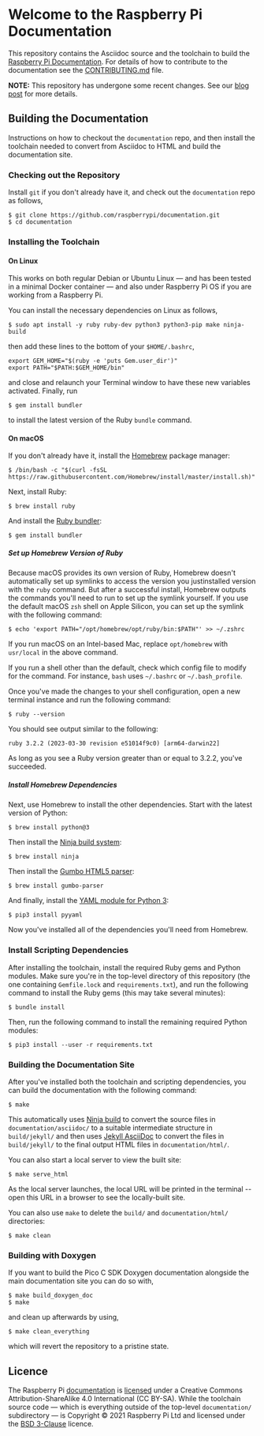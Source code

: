 # Welcome to the Raspberry Pi Documentation

This repository contains the Asciidoc source and the toolchain to build the [Raspberry Pi Documentation](https://www.raspberrypi.com/documentation/). For details of how to contribute to the documentation see the [CONTRIBUTING.md](CONTRIBUTING.md) file.

**NOTE:** This repository has undergone some recent changes. See our [blog post](https://www.raspberrypi.com/blog/bring-on-the-documentation/) for more details.

## Building the Documentation

Instructions on how to checkout the `documentation` repo, and then install the toolchain needed to convert from Asciidoc to HTML and build the documentation site.

### Checking out the Repository

Install `git` if you don't already have it, and check out the `documentation` repo as follows,
```
$ git clone https://github.com/raspberrypi/documentation.git
$ cd documentation
```

### Installing the Toolchain

#### On Linux

This works on both regular Debian or Ubuntu Linux — and has been tested in a minimal Docker container — and also under Raspberry Pi OS if you are working from a Raspberry Pi.

You can install the necessary dependencies on Linux as follows,

```
$ sudo apt install -y ruby ruby-dev python3 python3-pip make ninja-build
```

then add these lines to the bottom of your `$HOME/.bashrc`,
```
export GEM_HOME="$(ruby -e 'puts Gem.user_dir')"
export PATH="$PATH:$GEM_HOME/bin"
```

and close and relaunch your Terminal window to have these new variables activated. Finally, run
```
$ gem install bundler
```
to install the latest version of the Ruby `bundle` command.

#### On macOS

If you don't already have it, install the [Homebrew](https://brew.sh/) package manager: 

```
$ /bin/bash -c "$(curl -fsSL https://raw.githubusercontent.com/Homebrew/install/master/install.sh)"
```

Next, install Ruby:

```
$ brew install ruby
```

And install the [Ruby bundler](https://bundler.io/):

```
$ gem install bundler
```

##### Set up Homebrew Version of Ruby

Because macOS provides its own version of Ruby, Homebrew doesn't automatically set up symlinks to access the version you justinstalled version with the `ruby` command. But after a successful install, Homebrew outputs the commands you'll need to run to set up the symlink yourself. If you use the default macOS `zsh` shell on Apple Silicon, you can set up the symlink with the following command:

```
$ echo 'export PATH="/opt/homebrew/opt/ruby/bin:$PATH"' >> ~/.zshrc
```

If you run macOS on an Intel-based Mac, replace `opt/homebrew` with `usr/local` in the above command.

If you run a shell other than the default, check which config file to modify for the command. For instance, `bash` uses `~/.bashrc` or `~/.bash_profile`.

Once you've made the changes to your shell configuration, open a new terminal instance and run the following command:

```
$ ruby --version
```

You should see output similar to the following:

```
ruby 3.2.2 (2023-03-30 revision e51014f9c0) [arm64-darwin22]
```

As long as you see a Ruby version greater than or equal to 3.2.2, you've succeeded.

##### Install Homebrew Dependencies

Next, use Homebrew to install the other dependencies.
Start with the latest version of Python:

```
$ brew install python@3
```

Then install the [Ninja build system](https://formulae.brew.sh/formula/ninja#default):

```
$ brew install ninja
```

Then install the [Gumbo HTML5 parser](https://formulae.brew.sh/formula/gumbo-parser#default):

```
$ brew install gumbo-parser
```

And finally, install the [YAML module for Python 3](https://formulae.brew.sh/formula/pyyaml#default):

```
$ pip3 install pyyaml
```

Now you've installed all of the dependencies you'll need from Homebrew.

### Install Scripting Dependencies

After installing the toolchain, install the required Ruby gems and Python modules. Make sure you're in the top-level directory of this repository (the one containing `Gemfile.lock` and `requirements.txt`), and run the following command to install the Ruby gems (this may take several minutes):

```
$ bundle install
```

Then, run the following command to install the remaining required Python modules:

```
$ pip3 install --user -r requirements.txt
```

### Building the Documentation Site

After you've installed both the toolchain and scripting dependencies, you can build the documentation with the following command:

```
$ make
```

This automatically uses [Ninja build](https://ninja-build.org/) to convert the source files in `documentation/asciidoc/` to a suitable intermediate structure in `build/jekyll/` and then uses [Jekyll AsciiDoc](https://github.com/asciidoctor/jekyll-asciidoc) to convert the files in `build/jekyll/` to the final output HTML files in `documentation/html/`.

You can also start a local server to view the built site:

```
$ make serve_html
```

As the local server launches, the local URL will be printed in the terminal -- open this URL in a browser to see the locally-built site.

You can also use `make` to delete the `build/` and `documentation/html/` directories:

```
$ make clean
```

### Building with Doxygen

If you want to build the Pico C SDK Doxygen documentation alongside the main documentation site you can do so with,

```
$ make build_doxygen_doc
$ make
```

and clean up afterwards by using,

```
$ make clean_everything
```

which will revert the repository to a pristine state.

## Licence

The Raspberry Pi [documentation](./documentation/) is [licensed](https://github.com/raspberrypi/documentation/blob/develop/LICENSE.md) under a Creative Commons Attribution-ShareAlike 4.0 International (CC BY-SA). While the toolchain source code — which is everything outside of the top-level `documentation/` subdirectory — is Copyright © 2021 Raspberry Pi Ltd and licensed under the [BSD 3-Clause](https://opensource.org/licenses/BSD-3-Clause) licence.
